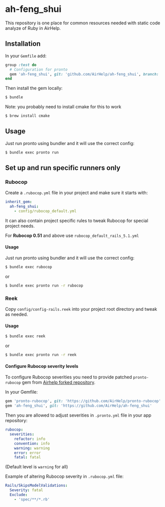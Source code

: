 # ah-feng_shui

This repository is one place for common resources needed with static code analyze of Ruby in AirHelp.

## Installation

In your `Gemfile` add:

```ruby
group :test do
  # Configuration for pronto
  gem 'ah-feng_shui', git: 'github.com/AirHelp/ah-feng_shui', branch: 'master'
end
```

Then install the gem locally:

```bash
$ bundle
```

Note: you probably need to install cmake for this to work

```bash
$ brew install cmake
```

## Usage

Just run pronto using bundler and it will use the correct config:

```bash
$ bundle exec pronto run
```

## Set up and run specific runners only

### Rubocop

Create a `.rubocop.yml` file in your project and make sure it starts with:

```yml
inherit_gem:
  ah-feng_shui:
    - config/rubocop_default.yml
```
It can also contain project specific rules to tweak Rubocop for special project needs.

For **Rubocop 0.51** and above use `rubocop_default_rails_5.1.yml`

#### Usage

Just run pronto using bundler and it will use the correct config:

```bash
$ bundle exec rubocop
```
or

```bash
$ bundle exec pronto run -r rubocop
```

### Reek

Copy `config/config-rails.reek` into your project root directory and tweak as needed.

#### Usage

```bash
$ bundle exec reek
```
or

```bash
$ bundle exec pronto run -r reek
```

#### Configure Rubocop severity levels

To configure Rubocop severities you need to provide patched `pronto-rubocop` gem from [Airhelp forked repository](https://github.com/AirHelp/pronto-rubocop).

In your Gemfile:

```Ruby
gem 'pronto-rubocop', git: 'https://github.com/AirHelp/pronto-rubocop'
gem 'ah-feng_shui', git: 'https://github.com/AirHelp/ah-feng_shui'
```

Then you are allowed to adjust severities in `.pronto.yml` file in your app repository:

```YAML
rubocop:
  severities:
    refactor: info
    convention: info
    warning: warning
    error: error
    fatal: fatal
```
(Default level is `warning` for all)

Example of altering Rubocop severity in `.rubocop.yml` file:

```YAML
Rails/SkipsModelValidations:
  Severity: fatal
  Exclude:
    - 'spec/**/*.rb'
```
